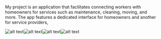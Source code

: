My project is an application that facilitates connecting workers with homeowners for services such as maintenance, cleaning, moving, and more. The app features a dedicated interface for homeowners and another for service providers,

![alt text](msg6042333279-330.jpg)![alt text](<photo1720441962 (1).jpeg>)![alt text](photo1720441963.jpeg)![alt text](<photo1720441962 (2).jpeg>)